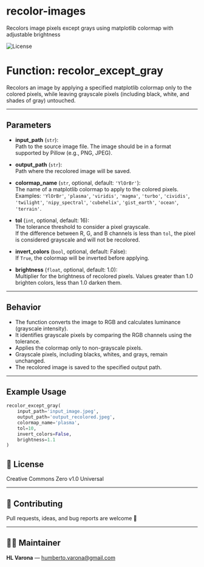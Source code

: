 # recolor-images

Recolors image pixels except grays using matplotlib colormap with adjustable brightness

![License](https://img.shields.io/badge/License-Creative_Commons_Zero_v1.0_Universal-green)

# Function: recolor_except_gray

Recolors an image by applying a specified matplotlib colormap only to the colored pixels,
while leaving grayscale pixels (including black, white, and shades of gray) untouched.

---

## Parameters

- **input_path** (`str`):  
  Path to the source image file. The image should be in a format supported by Pillow (e.g., PNG, JPEG).

- **output_path** (`str`):  
  Path where the recolored image will be saved.

- **colormap_name** (`str`, optional, default: `'YlOrBr'`):  
  The name of a matplotlib colormap to apply to the colored pixels.  
  Examples: `'YlOrBr'`, `'plasma'`, `'viridis'`, `'magma'`, `'turbo'`, `'cividis'`, `'twilight'`, `'nipy_spectral'`, `'cubehelix'`, `'gist_earth'`, `'ocean'`, `'terrain'`.

- **tol** (`int`, optional, default: 16):  
  The tolerance threshold to consider a pixel grayscale.  
  If the difference between R, G, and B channels is less than `tol`, the pixel is considered grayscale and will not be recolored.

- **invert_colors** (`bool`, optional, default: False):  
  If `True`, the colormap will be inverted before applying.

- **brightness** (`float`, optional, default: 1.0):  
  Multiplier for the brightness of recolored pixels. Values greater than 1.0 brighten colors, less than 1.0 darken them.

---

## Behavior

- The function converts the image to RGB and calculates luminance (grayscale intensity).
- It identifies grayscale pixels by comparing the RGB channels using the tolerance.
- Applies the colormap only to non-grayscale pixels.
- Grayscale pixels, including blacks, whites, and grays, remain unchanged.
- The recolored image is saved to the specified output path.

---

## Example Usage

```python
recolor_except_gray(
    input_path='input_image.jpeg',
    output_path='output_recolored.jpeg',
    colormap_name='plasma',
    tol=10,
    invert_colors=False,
    brightness=1.1
)
```

## 📜 License

Creative Commons Zero v1.0 Universal

---

## 🤝 Contributing

Pull requests, ideas, and bug reports are welcome 🙌

---

## 👨‍💼 Maintainer

**HL Varona** — [humberto.varona@gmail.com](mailto:humberto.varona@gmail.com)
